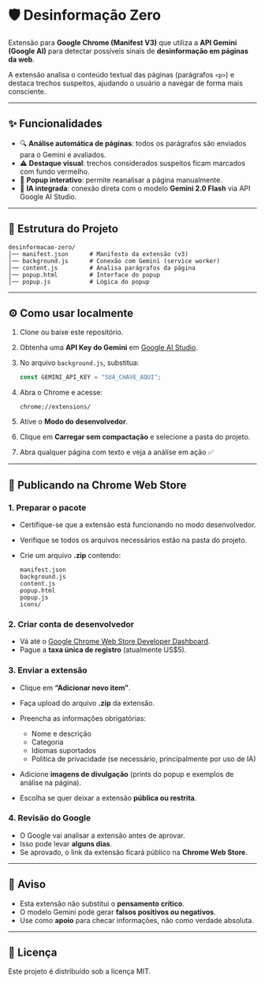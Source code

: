 # 🛡️ Desinformação Zero

Extensão para **Google Chrome (Manifest V3)** que utiliza a **API Gemini (Google AI)** para detectar possíveis sinais de **desinformação em páginas da web**.

A extensão analisa o conteúdo textual das páginas (parágrafos `<p>`) e destaca trechos suspeitos, ajudando o usuário a navegar de forma mais consciente.

---

## ✨ Funcionalidades

* 🔍 **Análise automática de páginas**: todos os parágrafos são enviados para o Gemini e avaliados.
* ⚠️ **Destaque visual**: trechos considerados suspeitos ficam marcados com fundo vermelho.
* 📌 **Popup interativo**: permite reanalisar a página manualmente.
* 🤖 **IA integrada**: conexão direta com o modelo **Gemini 2.0 Flash** via API Google AI Studio.

---

## 📂 Estrutura do Projeto

```
desinformacao-zero/
│── manifest.json      # Manifesto da extensão (v3)
│── background.js      # Conexão com Gemini (service worker)
│── content.js         # Analisa parágrafos da página
│── popup.html         # Interface do popup
│── popup.js           # Lógica do popup
```

---

## ⚙️ Como usar localmente

1. Clone ou baixe este repositório.
2. Obtenha uma **API Key do Gemini** em [Google AI Studio](https://aistudio.google.com/).
3. No arquivo `background.js`, substitua:

   ```js
   const GEMINI_API_KEY = "SUA_CHAVE_AQUI";
   ```
4. Abra o Chrome e acesse:

   ```
   chrome://extensions/
   ```
5. Ative o **Modo do desenvolvedor**.
6. Clique em **Carregar sem compactação** e selecione a pasta do projeto.
7. Abra qualquer página com texto e veja a análise em ação ✅

---

## 🚀 Publicando na Chrome Web Store

### 1. Preparar o pacote

* Certifique-se que a extensão está funcionando no modo desenvolvedor.
* Verifique se todos os arquivos necessários estão na pasta do projeto.
* Crie um arquivo **.zip** contendo:

  ```
  manifest.json
  background.js
  content.js
  popup.html
  popup.js
  icons/
  ```

### 2. Criar conta de desenvolvedor

* Vá até o [Google Chrome Web Store Developer Dashboard](https://chrome.google.com/webstore/devconsole).
* Pague a **taxa única de registro** (atualmente US\$5).

### 3. Enviar a extensão

* Clique em **“Adicionar novo item”**.
* Faça upload do arquivo **.zip** da extensão.
* Preencha as informações obrigatórias:

  * Nome e descrição
  * Categoria
  * Idiomas suportados
  * Política de privacidade (se necessário, principalmente por uso de IA)
* Adicione **imagens de divulgação** (prints do popup e exemplos de análise na página).
* Escolha se quer deixar a extensão **pública ou restrita**.

### 4. Revisão do Google

* O Google vai analisar a extensão antes de aprovar.
* Isso pode levar **alguns dias**.
* Se aprovado, o link da extensão ficará público na **Chrome Web Store**.

---

## 🚨 Aviso

* Esta extensão não substitui o **pensamento crítico**.
* O modelo Gemini pode gerar **falsos positivos ou negativos**.
* Use como **apoio** para checar informações, não como verdade absoluta.

---

## 📜 Licença

Este projeto é distribuído sob a licença MIT.
